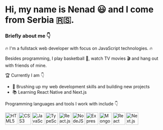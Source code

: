 # Hi, my name is Nenad :smiley: and I come from Serbia 🇷🇸.

### Briefly about me :point_down:

:fire: I'm a fullstack web developer with focus on JavaScript technologies. :fire:

Besides programming, I play basketball :basketball:, watch TV movies :clapper: and hang out with friends of mine.

🏆 Currently I am :point_down:
- 💪 Brushing up my web development skills and building new projects
- :books: Learning React Native and Next.js

Programming languages and tools I work with include :point_down:

<p align="left">
  <img src="https://upload.wikimedia.org/wikipedia/commons/6/61/HTML5_logo_and_wordmark.svg" alt="HTML5 Logo" width="40" height="40">
  <img src="https://upload.wikimedia.org/wikipedia/commons/d/d5/CSS3_logo_and_wordmark.svg" alt="CSS3 Logo" width="40" height="40">
  <img src="https://upload.wikimedia.org/wikipedia/commons/6/6a/JavaScript-logo.png" alt="JavaScript Logo" width="40" height="40">
  <img src="https://upload.wikimedia.org/wikipedia/commons/f/f5/Typescript.svg" alt="TypeScript Logo" width="40" height="40">
  <img src="https://upload.wikimedia.org/wikipedia/commons/3/30/React_Logo_SVG.svg" alt="React.js Logo" width="40" height="40">
  <img src="https://upload.wikimedia.org/wikipedia/commons/d/d9/Node.js_logo.svg" alt="NodeJS Logo" width="40" height="40">
  <img src="https://miro.medium.com/v2/resize:fit:640/format:webp/1*d2zLEjERsrs1Rzk_95QU9A.png" alt="Express.js Logo" width="40" height="40">
  <img src="https://upload.wikimedia.org/wikipedia/en/5/5a/MongoDB_Fores-Green.svg" alt="MongoDB Logo" width="40" height="40">
  <img src="https://miro.medium.com/v2/resize:fit:1024/0*dhDZY5VlvfPB5WtZ.png" alt="React Native Logo" width="40" height="40">
  <img src="https://upload.wikimedia.org/wikipedia/commons/8/8e/Nextjs-logo.svg" alt="Next.js Logo" width="40" height="40">
</p>
